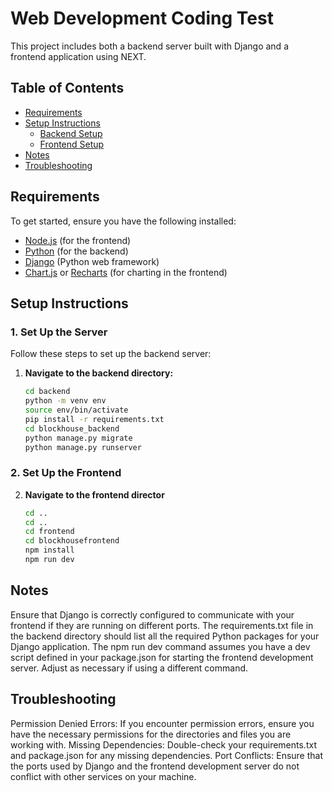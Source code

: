 # Web Development Coding Test

This project includes both a backend server built with Django and a frontend application using NEXT.

## Table of Contents

- [Requirements](#requirements)
- [Setup Instructions](#setup-instructions)
  - [Backend Setup](#1-set-up-the-server)
  - [Frontend Setup](#2-set-up-the-frontend)
- [Notes](#notes)
- [Troubleshooting](#troubleshooting)

## Requirements

To get started, ensure you have the following installed:

- [Node.js](https://nodejs.org/) (for the frontend)
- [Python](https://www.python.org/) (for the backend)
- [Django](https://www.djangoproject.com/) (Python web framework)
- [Chart.js](https://www.chartjs.org/) or [Recharts](https://recharts.org/en-US) (for charting in the frontend)

## Setup Instructions

### 1. Set Up the Server

Follow these steps to set up the backend server:

1. **Navigate to the backend directory:**

   ```bash
   cd backend
   python -m venv env
   source env/bin/activate
   pip install -r requirements.txt
   cd blockhouse_backend
   python manage.py migrate
   python manage.py runserver
   ```

### 2. Set Up the Frontend

2. **Navigate to the frontend director**
   ```bash
   cd ..
   cd ..
   cd frontend
   cd blockhousefrontend
   npm install
   npm run dev
   ```

## Notes

Ensure that Django is correctly configured to communicate with your frontend if they are running on different ports.
The requirements.txt file in the backend directory should list all the required Python packages for your Django application.
The npm run dev command assumes you have a dev script defined in your package.json for starting the frontend development server. Adjust as necessary if using a different command.

## Troubleshooting

Permission Denied Errors: If you encounter permission errors, ensure you have the necessary permissions for the directories and files you are working with.
Missing Dependencies: Double-check your requirements.txt and package.json for any missing dependencies.
Port Conflicts: Ensure that the ports used by Django and the frontend development server do not conflict with other services on your machine.
